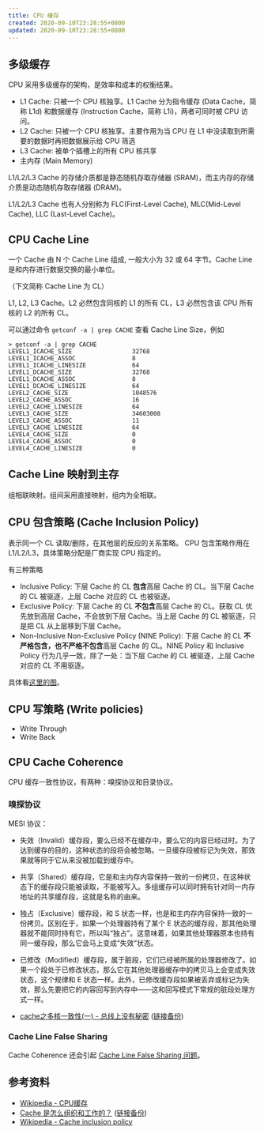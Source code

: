 ```yaml
---
title: CPU 缓存
created: 2020-09-10T23:28:55+0800
updated: 2020-09-10T23:28:55+0800
---
```


## 多级缓存

CPU 采用多级缓存的架构，是效率和成本的权衡结果。

- L1 Cache: 只被一个 CPU 核独享。L1 Cache 分为指令缓存 (Data Cache，简称 L1d) 和数据缓存 (Instruction Cache，简称 L1i)，两者可同时被 CPU 访问。
- L2 Cache: 只被一个 CPU 核独享。主要作用为当 CPU 在 L1 中没读取到所需要的数据时再把数据展示给 CPU 筛选
- L3 Cache: 被单个插槽上的所有 CPU 核共享
- 主内存 (Main Memory)

L1/L2/L3 Cache 的存储介质都是静态随机存取存储器 (SRAM)，而主内存的存储介质是动态随机存取存储器 (DRAM)。

L1/L2/L3 Cache 也有人分别称为 FLC(First-Level Cache), MLC(Mid-Level Cache), LLC (Last-Level Cache)。

## CPU Cache Line

一个 Cache 由 N 个 Cache Line 组成, 一般大小为 32 或 64 字节。Cache Line 是和内存进行数据交换的最小单位。

（下文简称 Cache Line 为 CL）

L1, L2, L3 Cache。L2 必然包含同核的 L1 的所有 CL，L3 必然包含该 CPU 所有核的 L2 的所有 CL。

可以通过命令 `getconf -a | grep CACHE` 查看 Cache Line Size，例如

```
> getconf -a | grep CACHE
LEVEL1_ICACHE_SIZE                 32768
LEVEL1_ICACHE_ASSOC                8
LEVEL1_ICACHE_LINESIZE             64
LEVEL1_DCACHE_SIZE                 32768
LEVEL1_DCACHE_ASSOC                8
LEVEL1_DCACHE_LINESIZE             64
LEVEL2_CACHE_SIZE                  1048576
LEVEL2_CACHE_ASSOC                 16
LEVEL2_CACHE_LINESIZE              64
LEVEL3_CACHE_SIZE                  34603008
LEVEL3_CACHE_ASSOC                 11
LEVEL3_CACHE_LINESIZE              64
LEVEL4_CACHE_SIZE                  0
LEVEL4_CACHE_ASSOC                 0
LEVEL4_CACHE_LINESIZE              0
```

## Cache Line 映射到主存

组相联映射。组间采用直接映射，组内为全相联。


## CPU 包含策略 (Cache Inclusion Policy)

表示同一个 CL 读取/删除，在其他层的反应的关系策略。
CPU 包含策略作用在 L1/L2/L3，具体策略分配是厂商实现 CPU 指定的。

有三种策略

- Inclusive Policy: 下层 Cache 的 CL **包含**高层 Cache 的 CL。当下层 Cache 的 CL 被驱逐，上层 Cache 对应的 CL 也被驱逐。
- Exclusive Policy: 下层 Cache 的 CL **不包含**高层 Cache 的 CL。获取 CL 优先放到高层 Cache，不会放到下层 Cache。当上层 Cache 的 CL 被驱逐，只是把 CL 从上层移到下层 Cache。
- Non-Inclusive Non-Exclusive Policy (NINE Policy): 下层 Cache 的 CL **不严格包含，也不严格不包含**高层 Cache 的 CL。NINE Policy 和 Inclusive Policy 行为几乎一致，除了一处：当下层 Cache 的 CL 被驱逐，上层 Cache 对应的 CL 不用驱逐。

具体看[这里的图](https://www.wikiwand.com/en/Cache_inclusion_policy)。

## CPU 写策略 (Write policies)

- Write Through
- Write Back

## CPU Cache Coherence

CPU 缓存一致性协议，有两种：嗅探协议和目录协议。

### 嗅探协议

MESI 协议：

- 失效（Invalid）缓存段，要么已经不在缓存中，要么它的内容已经过时。为了达到缓存的目的，这种状态的段将会被忽略。一旦缓存段被标记为失效，那效果就等同于它从来没被加载到缓存中。
- 共享（Shared）缓存段，它是和主内存内容保持一致的一份拷贝，在这种状态下的缓存段只能被读取，不能被写入。多组缓存可以同时拥有针对同一内存地址的共享缓存段，这就是名称的由来。
- 独占（Exclusive）缓存段，和 S 状态一样，也是和主内存内容保持一致的一份拷贝。区别在于，如果一个处理器持有了某个 E 状态的缓存段，那其他处理器就不能同时持有它，所以叫“独占”。这意味着，如果其他处理器原本也持有同一缓存段，那么它会马上变成“失效”状态。
- 已修改（Modified）缓存段，属于脏段，它们已经被所属的处理器修改了。如果一个段处于已修改状态，那么它在其他处理器缓存中的拷贝马上会变成失效状态，这个规律和 E 状态一样。此外，已修改缓存段如果被丢弃或标记为失效，那么先要把它的内容回写到内存中——这和回写模式下常规的脏段处理方式一样。

- [cache之多核一致性(一) - 总线上没有秘密](https://zhuanlan.zhihu.com/p/94811032) ([链接备份](https://web.archive.org/web/20210926113028/https://zhuanlan.zhihu.com/p/94811032))

### Cache Line False Sharing

Cache Coherence 还会引起 [Cache Line False Sharing 问题](./cpu-cache-line-false-sharing.md)。

## 参考资料

- [Wikipedia - CPU缓存](https://www.wikiwand.com/zh-hans/CPU%E7%BC%93%E5%AD%98)
- [Cache 是怎么组织和工作的？](https://zhuanlan.zhihu.com/p/31859105) ([链接备份](https://web.archive.org/web/20200921100404/https://zhuanlan.zhihu.com/p/31859105))
- [Wikipedia - Cache inclusion policy](https://www.wikiwand.com/en/Cache_inclusion_policy)
